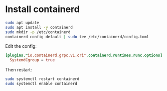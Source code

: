 # Install containerd

```bash
sudo apt update
sudo apt install -y containerd
sudo mkdir -p /etc/containerd
containerd config default | sudo tee /etc/containerd/config.toml
```

Edit the config:

```toml
[plugins."io.containerd.grpc.v1.cri".containerd.runtimes.runc.options]
  SystemdCgroup = true
```

Then restart:

```bash
sudo systemctl restart containerd
sudo systemctl enable containerd
```
